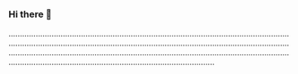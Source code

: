 ### Hi there 👋

...............................................................................................................................................................................................................................................................................................................................................................................................................................................................................
